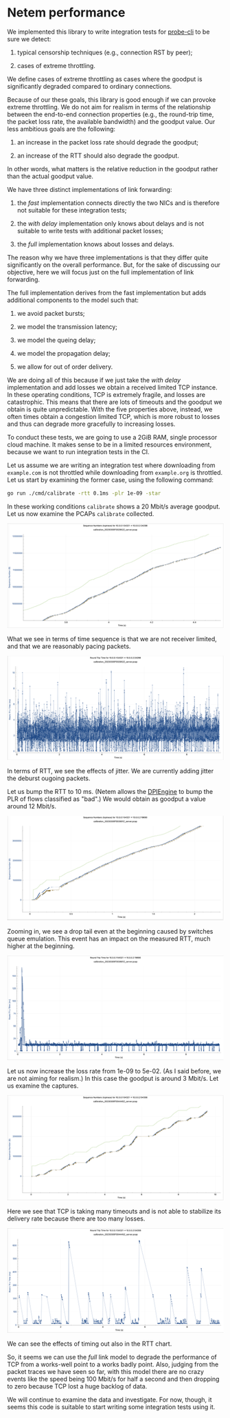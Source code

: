 # Netem performance

We implemented this library to write integration tests for
[probe-cli](https://github.com/ooni/probe-cli) to be sure we detect:

1. typical censorship techniques (e.g., connection RST by peer);

2. cases of extreme throttling.

We define cases of extreme throttling as cases where the goodput is
significantly degraded compared to ordinary connections.

Because of our these goals, this library is good enough if we can provoke
extreme throttling. We do not aim for realism in terms of
the relationship between the end-to-end connection properties (e.g.,
the round-trip time, the packet loss rate, the available bandwidth) and
the goodput value. Our less ambitious goals are the following:

1. an increase in the packet loss rate should degrade the goodput;

2. an increase of the RTT should also degrade the goodput.

In other words, what matters is the relative reduction in the goodput
rather than the actual goodput value.

We have three distinct implementations of link forwarding:

1. the _fast_ implementation connects directly the two NICs and is
therefore not suitable for these integration tests;

2. the _with delay_ implementation only knows about delays and
is not suitable to write tests with additional packet losses;

3. the _full_ implementation knows about losses and delays.

The reason why we have three implementations is that they differ
quite significantly on the overall performance. But, for the
sake of discussing our objective, here we will focus just on the
full implementation of link forwarding.

The full implementation derives from the fast implementation but
adds additional components to the model such that:

1. we avoid packet bursts;

2. we model the transmission latency;

3. we model the queing delay;

4. we model the propagation delay;

5. we allow for out of order delivery.

We are doing all of this because if we just take the _with delay_
implementation and add losses we obtain a received limited TCP
instance. In these operating conditions, TCP is extremely fragile,
and losses are catastrophic. This means that there are lots of
timeouts and the goodput we obtain is quite unpredictable.
With the five properties above, instead, we often times obtain
a congestion limited TCP, which is more robust to losses and
thus can degrade more gracefully to increasing losses.

To conduct these tests, we are going to use a 2GiB RAM, single
processor cloud machine. It makes sense to be in a limited resources
environment, because we want to run integration tests in the CI.

Let us assume we are writing an integration test where downloading
from `example.com` is not throttled while downloading from
`example.org` is throttled. Let us start by examining the former
case, using the following command:

```bash
go run ./cmd/calibrate -rtt 0.1ms -plr 1e-09 -star
```

In these working conditions `calibrate` shows a 20 Mbit/s average
goodput. Let us now examine the PCAPs `calibrate` collected.

![Figure 1](docs/img/Figure1.png)

What we see in terms of time sequence is that we are not receiver
limited, and that we are reasonably pacing packets.

![Figure 2](docs/img/Figure2.png)

In terms of RTT, we see the effects of jitter. We are currently
adding jitter the deburst ougoing packets.

Let us bump the RTT to 10 ms. (Netem allows the [DPIEngine](
https://pkg.go.dev/github.com/ooni/netem#DPIEngine) to bump the
PLR of flows classified as "bad".) We would obtain as goodput
a value around 12 Mbit/s.

![Figure 3](docs/img/Figure3.png)

Zooming in, we see a drop tail even at the beginning caused
by switches queue emulation. This event has an impact on the
measured RTT, much higher at the beginning.

![Figure 4](docs/img/Figure4.png)

Let us now increase the loss rate from 1e-09 to 5e-02. (As I said
before, we are not aiming for realism.) In this case the goodput
is around 3 Mbit/s. Let us examine the captures.

![Figure 5](docs/img/Figure5.png)

Here we see that TCP is taking many timeouts and is not able
to stabilize its delivery rate because there are too many losses.

![Figure 6](docs/img/Figure6.png)

We can see the effects of timing out also in the RTT chart.

So, it seems we can use the _full_ link model to degrade the performance
of TCP from a works-well point to a works badly point. Also, judging
from the packet traces we have seen so far, with this model there are
no crazy events like the speed being 100 Mbit/s for half a second and then
dropping to zero because TCP lost a huge backlog of data.

We will continue to examine the data and investigate. For now, though, it seems
this code is suitable to start writing some integration tests using it.
